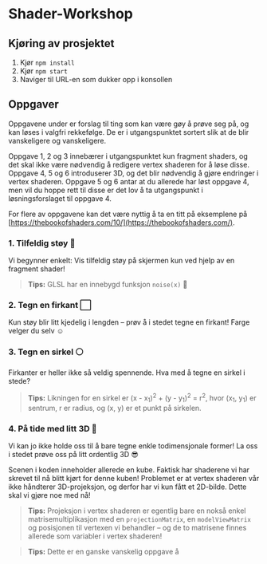 # Shader-Workshop

## Kjøring av prosjektet

1. Kjør `npm install`
2. Kjør `npm start`
3. Naviger til URL-en som dukker opp i konsollen

## Oppgaver

Oppgavene under er forslag til ting som kan være gøy å prøve seg på, og kan løses i valgfri rekkefølge. De er i utgangspunktet sortert slik at de blir vanskeligere og vanskeligere.

Oppgave 1, 2 og 3 innebærer i utgangspunktet kun fragment shaders, og det skal ikke være nødvendig å redigere vertex shaderen for å løse disse. Oppgave 4, 5 og 6 introduserer 3D, og det blir nødvendig å gjøre endringer i vertex shaderen. Oppgave 5 og 6 antar at du allerede har løst oppgave 4, men vil du hoppe rett til disse er det lov å ta utgangspunkt i løsningsforslaget til oppgave 4.

For flere av oppgavene kan det være nyttig å ta en titt på eksemplene på [https://thebookofshaders.com/10/](https://thebookofshaders.com/).

### 1. Tilfeldig støy 📣
Vi begynner enkelt: Vis tilfeldig støy på skjermen kun ved hjelp av en fragment shader!

> **Tips:** GLSL har en innebygd funksjon `noise(x)` 🤫

### 2. Tegn en firkant ⬜

Kun støy blir litt kjedelig i lengden – prøv å i stedet tegne en firkant! Farge velger du selv ☺️

### 3. Tegn en sirkel ⚪

Firkanter er heller ikke så veldig spennende. Hva med å tegne en sirkel i stede?

> **Tips:** Likningen for en sirkel er (x - x<sub>1</sub>)<sup>2</sup> + (y - y<sub>1</sub>)<sup>2</sup> = r<sup>2</sup>, hvor (x<sub>1</sub>, y<sub>1</sub>) er sentrum, r er radius, og (x, y) er et punkt på sirkelen.

### 4. På tide med litt 3D 🧊
Vi kan jo ikke holde oss til å bare tegne enkle todimensjonale former! La oss i stedet prøve oss på litt ordentlig 3D 😎

Scenen i koden inneholder allerede en kube. Faktisk har shaderene vi har skrevet til nå blitt kjørt for denne kuben! Problemet er at vertex shaderen vår ikke håndterer 3D-projeksjon, og derfor har vi kun fått et 2D-bilde. Dette skal vi gjøre noe med nå!

> **Tips:** Projeksjon i vertex shaderen er egentlig bare en nokså enkel matrisemultiplikasjon med en `projectionMatrix`, en `modelViewMatrix` og posisjonen til vertexen vi behandler – og de to matrisene finnes allerede som variabler i vertex shaderen!


> **Tips:** Dette er en ganske vanskelig oppgave å 
